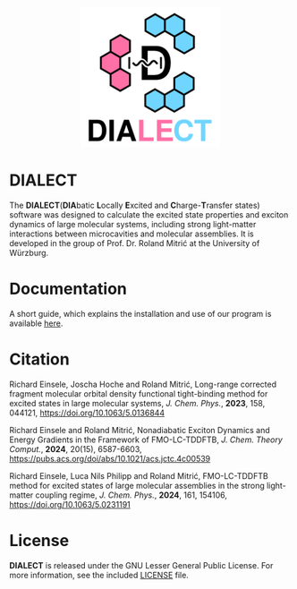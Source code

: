 <div align="center">
<img src="./assets/dialect_logo.svg" alt="Extended Tight Binding" width="250">
</div>

# DIALECT

The __DIALECT__(**DIA**batic **L**ocally **E**xcited and **C**harge-**T**ransfer states) software was designed to calculate the excited state properties and exciton dynamics of large molecular systems, including strong light-matter interactions between microcavities and molecular assemblies. It is developed in the group of Prof. Dr. Roland Mitrić at the University of Würzburg.

# Documentation
A short guide, which explains the installation and use of our program is available [here](https://github.com/dialect-rs/manual).  

# Citation
Richard Einsele, Joscha Hoche and Roland Mitrić, Long-range corrected fragment molecular orbital density functional tight-binding method for excited states in large molecular systems, *J. Chem. Phys.*, __2023__, 158, 044121, https://doi.org/10.1063/5.0136844

Richard Einsele and Roland Mitrić, Nonadiabatic Exciton Dynamics and Energy Gradients in the Framework of FMO-LC-TDDFTB, *J. Chem. Theory Comput.*, __2024__, 20(15), 6587-6603, https://pubs.acs.org/doi/abs/10.1021/acs.jctc.4c00539

Richard Einsele, Luca Nils Philipp and Roland Mitrić, FMO-LC-TDDFTB method for excited states of large molecular assemblies in the strong light-matter coupling regime, *J. Chem. Phys.*, __2024__, 161, 154106, https://doi.org/10.1063/5.0231191

# License
__DIALECT__ is released under the GNU Lesser General Public License. For more information, see the included [LICENSE](https://github.com/dialect-rs/DIALECT-rs/blob/main/LICENSE) file.
